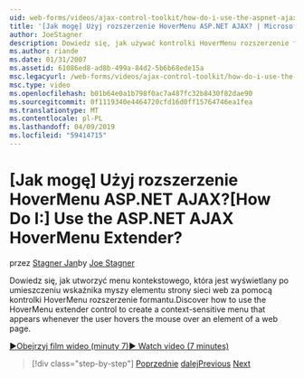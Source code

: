 ```yaml
---
uid: web-forms/videos/ajax-control-toolkit/how-do-i-use-the-aspnet-ajax-hovermenu-extender
title: '[Jak mogę] Użyj rozszerzenie HoverMenu ASP.NET AJAX? | Microsoft Docs'
author: JoeStagner
description: Dowiedz się, jak używać kontrolki HoverMenu rozszerzenie formantu do tworzenia menu kontekstowego, która pojawia się w każdym przypadku, gdy użytkownik zatrzyma wskaźnik myszy element możemy...
ms.author: riande
ms.date: 01/31/2007
ms.assetid: 61086ed8-ad8b-499a-84d2-5b6b68ede15a
msc.legacyurl: /web-forms/videos/ajax-control-toolkit/how-do-i-use-the-aspnet-ajax-hovermenu-extender
msc.type: video
ms.openlocfilehash: b01b64e0a1b798f0ac7a487fc32b8430f82dae90
ms.sourcegitcommit: 0f1119340e4464720cfd16d0ff15764746ea1fea
ms.translationtype: MT
ms.contentlocale: pl-PL
ms.lasthandoff: 04/09/2019
ms.locfileid: "59414715"
---
```

# <a name="how-do-i-use-the-aspnet-ajax-hovermenu-extender"></a><span data-ttu-id="c58df-104">[Jak mogę] Użyj rozszerzenie HoverMenu ASP.NET AJAX?</span><span class="sxs-lookup"><span data-stu-id="c58df-104">[How Do I:] Use the ASP.NET AJAX HoverMenu Extender?</span></span>

<span data-ttu-id="c58df-105">przez [Stagner Jan](https://github.com/JoeStagner)</span><span class="sxs-lookup"><span data-stu-id="c58df-105">by [Joe Stagner](https://github.com/JoeStagner)</span></span>

<span data-ttu-id="c58df-106">Dowiedz się, jak utworzyć menu kontekstowego, która jest wyświetlany po umieszczeniu wskaźnika myszy elementu strony sieci web za pomocą kontrolki HoverMenu rozszerzenie formantu.</span><span class="sxs-lookup"><span data-stu-id="c58df-106">Discover how to use the HoverMenu extender control to create a context-sensitive menu that appears whenever the user hovers the mouse over an element of a web page.</span></span>

[<span data-ttu-id="c58df-107">&#9654;Obejrzyj film wideo (minuty 7)</span><span class="sxs-lookup"><span data-stu-id="c58df-107">&#9654; Watch video (7 minutes)</span></span>](https://channel9.msdn.com/Blogs/ASP-NET-Site-Videos/how-do-i-use-the-aspnet-ajax-hovermenu-extender)

> [!div class="step-by-step"]
> <span data-ttu-id="c58df-108">[Poprzednie](how-do-i-use-the-aspnet-ajax-filteredtextbox-extender.md)
> [dalej](how-do-i-use-the-aspnet-ajax-togglebutton-extender.md)</span><span class="sxs-lookup"><span data-stu-id="c58df-108">[Previous](how-do-i-use-the-aspnet-ajax-filteredtextbox-extender.md)
[Next](how-do-i-use-the-aspnet-ajax-togglebutton-extender.md)</span></span>
